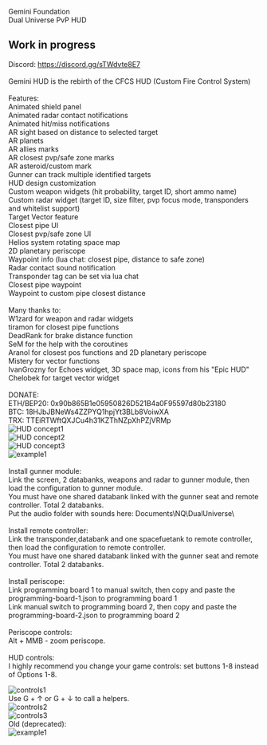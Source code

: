 Gemini Foundation<br/>
Dual Universe PvP HUD<br/>
## Work in progress
Discord: https://discord.gg/sTWdvte8E7<br/>
<br/>
Gemini HUD is the rebirth of the CFCS HUD (Custom Fire Control System)<br/>
<br/>
Features:<br/>
Animated shield panel<br/>
Animated radar contact notifications<br/>
Animated hit/miss notifications<br/>
AR sight based on distance to selected target<br/>
AR planets<br/>
AR allies marks<br/>
AR closest pvp/safe zone marks<br/>
AR asteroid/custom mark<br/>
Gunner can track multiple identified targets<br/>
HUD design customization<br/>
Custom weapon widgets (hit probability, target ID, short ammo name)<br/>
Custom radar widget (target ID, size filter, pvp focus mode, transponders and whitelist support)<br/>
Target Vector feature<br/>
Closest pipe UI<br/>
Closest pvp/safe zone UI<br/>
Helios system rotating space map<br/>
2D planetary periscope<br/>
Waypoint info (lua chat: closest pipe, distance to safe zone)<br/>
Radar contact sound notification<br/>
Transponder tag can be set via lua chat<br/>
Closest pipe waypoint<br/>
Waypoint to custom pipe closest distance<br/>
<br/>
Many thanks to:<br/>
 W1zard for weapon and radar widgets<br/>
 tiramon for closest pipe functions<br/>
 DeadRank for brake distance function<br/>
 SeM for the help with the coroutines<br/>
 Aranol for closest pos functions and 2D planetary periscope<br/>
 Mistery for vector functions<br/>
 IvanGrozny for Echoes widget, 3D space map, icons from his "Epic HUD"<br/>
 Chelobek for target vector widget<br/>
 <br/>
DONATE:<br/>
ETH/BEP20: 0x90b865B1e05950826D521B4a0F95597d80b23180 <br/>
BTC: 18HJbJBNeWs4ZZPYQ1hpjYt3BLb8VoiwXA <br/>
TRX: TTEiRTWftQXJCu4h31KZThNZpXhPZjVRMp <br/>
![HUD concept1](https://github.com/Crusader93/Gemini-HUD/blob/master/images/56.png)<br/>
![HUD concept2](https://github.com/Crusader93/Gemini-HUD/blob/master/images/11.png)<br/>
![HUD concept3](https://github.com/Crusader93/Gemini-HUD/blob/master/images/22.png)<br/>
![example1](https://github.com/Crusader93/Gemini-HUD/blob/master/images/3.png)<br/>
<br/>
Install gunner module:<br/>
Link the screen, 2 databanks, weapons and radar to gunner module, then load the configuration to gunner module.<br/>
You must have one shared databank linked with the gunner seat and remote controller. Total 2 databanks.<br/>
Put the audio folder with sounds here: Documents\NQ\DualUniverse\ <br/>
<br/>
Install remote controller:<br/>
Link the transponder,databank and one spacefuetank to remote controller, then load the configuration to remote controller.<br/>
You must have one shared databank linked with the gunner seat and remote controller. Total 2 databanks.<br/>
<br/>
Install periscope:<br/>
Link programming board 1 to manual switch, then copy and paste the programming-board-1.json to programming board 1<br/>
Link manual switch to programming board 2, then copy and paste the programming-board-2.json to programming board 2<br/>
<br/>
Periscope controls:<br/>
Alt + MMB  - zoom periscope.<br/>
<br/>
HUD controls:<br/>
I highly recommend you change your game controls: set buttons 1-8 instead of Options 1-8.<br/>

![controls1](https://github.com/Crusader93/Gemini-HUD/blob/master/images/controls.png)<br/>
Use G + ↑ or G + ↓ to call a helpers.<br/>
![controls2](https://github.com/Crusader93/Gemini-HUD/blob/master/images/gunner.png)<br/>
![controls3](https://github.com/Crusader93/Gemini-HUD/blob/master/images/remote.png)<br/>
Old (deprecated):<br/>
![example1](https://github.com/Crusader93/Gemini-HUD/blob/master/images/shield.png)<br/>
